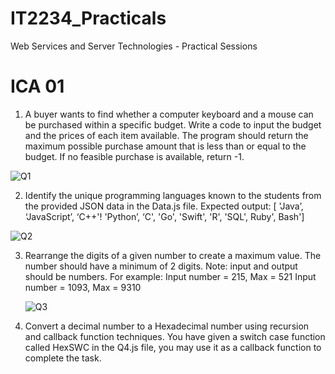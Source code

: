 # IT2234_Practicals
Web Services and Server Technologies - Practical Sessions

# ICA 01

01) A buyer wants to find whether a computer keyboard and a mouse can be purchased within a specific budget. Write a code to input the budget and the prices of each 
    item available. The program should return the maximum possible purchase amount that is less than or equal to the budget. If no feasible purchase is available, 
    return -1.

   ![Q1](https://github.com/user-attachments/assets/101c2bfc-c53d-4c65-98f7-72d1fc9f16db)

02) Identify the unique programming languages known to the students from the provided JSON data in the Data.js file. Expected output: [ 'Java’, ‘JavaScript’, ‘C++'!
    'Python’, ‘C', 'Go', 'Swift', 'R', 'SQL', Ruby', Bash']

![Q2](https://github.com/user-attachments/assets/1fd7099b-7077-4695-9671-89b219c86caa)

03) Rearrange the digits of a given number to create a maximum value. The number should have a minimum of 2 digits. Note: input and output should be numbers. For 
    example: Input number = 215, Max = 521 Input number = 1093, Max = 9310

    ![Q3](https://github.com/user-attachments/assets/90914f81-f916-44fc-a4ef-bd7bf10bf3b4)

04) Convert a decimal number to a Hexadecimal number using recursion and callback function techniques. You have given a switch case function called HexSWC in the 
    Q4.js file, you may use it as a callback function to complete the task.

